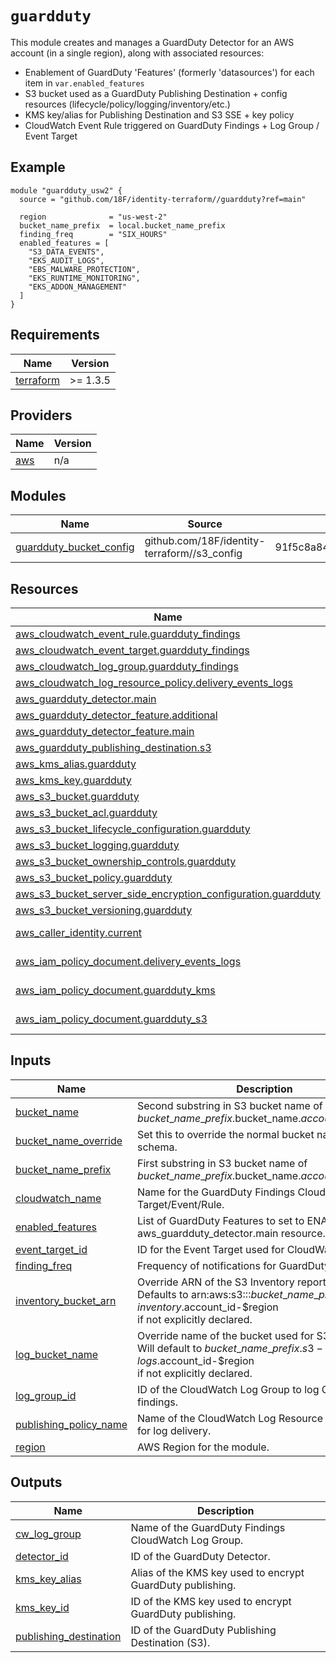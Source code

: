 # `guardduty`

This module creates and manages a GuardDuty Detector for an AWS account (in a single region), along with associated resources:

- Enablement of GuardDuty 'Features' (formerly 'datasources') for each item in `var.enabled_features`
- S3 bucket used as a GuardDuty Publishing Destination + config resources (lifecycle/policy/logging/inventory/etc.)
- KMS key/alias for Publishing Destination and S3 SSE + key policy
- CloudWatch Event Rule triggered on GuardDuty Findings + Log Group / Event Target

## Example

```hcl
module "guardduty_usw2" {
  source = "github.com/18F/identity-terraform//guardduty?ref=main"

  region              = "us-west-2"
  bucket_name_prefix  = local.bucket_name_prefix
  finding_freq        = "SIX_HOURS"
  enabled_features = [
    "S3_DATA_EVENTS",
    "EKS_AUDIT_LOGS",
    "EBS_MALWARE_PROTECTION",
    "EKS_RUNTIME_MONITORING",
    "EKS_ADDON_MANAGEMENT"
  ]
}
```

<!-- BEGIN_TF_DOCS -->
## Requirements

| Name | Version |
|------|---------|
| <a name="requirement_terraform"></a> [terraform](#requirement\_terraform) | >= 1.3.5 |

## Providers

| Name | Version |
|------|---------|
| <a name="provider_aws"></a> [aws](#provider\_aws) | n/a |

## Modules

| Name | Source | Version |
|------|--------|---------|
| <a name="module_guardduty_bucket_config"></a> [guardduty\_bucket\_config](#module\_guardduty\_bucket\_config) | github.com/18F/identity-terraform//s3_config | 91f5c8a84c664fc5116ef970a5896c2edadff2b1 |

## Resources

| Name | Type |
|------|------|
| [aws_cloudwatch_event_rule.guardduty_findings](https://registry.terraform.io/providers/hashicorp/aws/latest/docs/resources/cloudwatch_event_rule) | resource |
| [aws_cloudwatch_event_target.guardduty_findings](https://registry.terraform.io/providers/hashicorp/aws/latest/docs/resources/cloudwatch_event_target) | resource |
| [aws_cloudwatch_log_group.guardduty_findings](https://registry.terraform.io/providers/hashicorp/aws/latest/docs/resources/cloudwatch_log_group) | resource |
| [aws_cloudwatch_log_resource_policy.delivery_events_logs](https://registry.terraform.io/providers/hashicorp/aws/latest/docs/resources/cloudwatch_log_resource_policy) | resource |
| [aws_guardduty_detector.main](https://registry.terraform.io/providers/hashicorp/aws/latest/docs/resources/guardduty_detector) | resource |
| [aws_guardduty_detector_feature.additional](https://registry.terraform.io/providers/hashicorp/aws/latest/docs/resources/guardduty_detector_feature) | resource |
| [aws_guardduty_detector_feature.main](https://registry.terraform.io/providers/hashicorp/aws/latest/docs/resources/guardduty_detector_feature) | resource |
| [aws_guardduty_publishing_destination.s3](https://registry.terraform.io/providers/hashicorp/aws/latest/docs/resources/guardduty_publishing_destination) | resource |
| [aws_kms_alias.guardduty](https://registry.terraform.io/providers/hashicorp/aws/latest/docs/resources/kms_alias) | resource |
| [aws_kms_key.guardduty](https://registry.terraform.io/providers/hashicorp/aws/latest/docs/resources/kms_key) | resource |
| [aws_s3_bucket.guardduty](https://registry.terraform.io/providers/hashicorp/aws/latest/docs/resources/s3_bucket) | resource |
| [aws_s3_bucket_acl.guardduty](https://registry.terraform.io/providers/hashicorp/aws/latest/docs/resources/s3_bucket_acl) | resource |
| [aws_s3_bucket_lifecycle_configuration.guardduty](https://registry.terraform.io/providers/hashicorp/aws/latest/docs/resources/s3_bucket_lifecycle_configuration) | resource |
| [aws_s3_bucket_logging.guardduty](https://registry.terraform.io/providers/hashicorp/aws/latest/docs/resources/s3_bucket_logging) | resource |
| [aws_s3_bucket_ownership_controls.guardduty](https://registry.terraform.io/providers/hashicorp/aws/latest/docs/resources/s3_bucket_ownership_controls) | resource |
| [aws_s3_bucket_policy.guardduty](https://registry.terraform.io/providers/hashicorp/aws/latest/docs/resources/s3_bucket_policy) | resource |
| [aws_s3_bucket_server_side_encryption_configuration.guardduty](https://registry.terraform.io/providers/hashicorp/aws/latest/docs/resources/s3_bucket_server_side_encryption_configuration) | resource |
| [aws_s3_bucket_versioning.guardduty](https://registry.terraform.io/providers/hashicorp/aws/latest/docs/resources/s3_bucket_versioning) | resource |
| [aws_caller_identity.current](https://registry.terraform.io/providers/hashicorp/aws/latest/docs/data-sources/caller_identity) | data source |
| [aws_iam_policy_document.delivery_events_logs](https://registry.terraform.io/providers/hashicorp/aws/latest/docs/data-sources/iam_policy_document) | data source |
| [aws_iam_policy_document.guardduty_kms](https://registry.terraform.io/providers/hashicorp/aws/latest/docs/data-sources/iam_policy_document) | data source |
| [aws_iam_policy_document.guardduty_s3](https://registry.terraform.io/providers/hashicorp/aws/latest/docs/data-sources/iam_policy_document) | data source |

## Inputs

| Name | Description | Type | Default | Required |
|------|-------------|------|---------|:--------:|
| <a name="input_bucket_name"></a> [bucket\_name](#input\_bucket\_name) | Second substring in S3 bucket name of<br/>$bucket\_name\_prefix.$bucket\_name.$account\_id-$region. | `string` | `"guardduty"` | no |
| <a name="input_bucket_name_override"></a> [bucket\_name\_override](#input\_bucket\_name\_override) | Set this to override the normal bucket naming schema. | `string` | `""` | no |
| <a name="input_bucket_name_prefix"></a> [bucket\_name\_prefix](#input\_bucket\_name\_prefix) | First substring in S3 bucket name of<br/>$bucket\_name\_prefix.$bucket\_name.$account\_id-$region. | `string` | n/a | yes |
| <a name="input_cloudwatch_name"></a> [cloudwatch\_name](#input\_cloudwatch\_name) | Name for the GuardDuty Findings CloudWatch Target/Event/Rule. | `string` | `"GuardDutyFindings"` | no |
| <a name="input_enabled_features"></a> [enabled\_features](#input\_enabled\_features) | List of GuardDuty Features to set to ENABLED for the aws\_guardduty\_detector.main resource. | `list(string)` | `[]` | no |
| <a name="input_event_target_id"></a> [event\_target\_id](#input\_event\_target\_id) | ID for the Event Target used for CloudWatch Logs. | `string` | `"SendToCWLogGroup"` | no |
| <a name="input_finding_freq"></a> [finding\_freq](#input\_finding\_freq) | Frequency of notifications for GuardDuty findings. | `string` | `"SIX_HOURS"` | no |
| <a name="input_inventory_bucket_arn"></a> [inventory\_bucket\_arn](#input\_inventory\_bucket\_arn) | Override ARN of the S3 Inventory reports bucket.<br/>Defaults to arn:aws:s3:::$bucket\_name\_prefix.s3-inventory.$account\_id-$region<br/>if not explicitly declared. | `string` | `""` | no |
| <a name="input_log_bucket_name"></a> [log\_bucket\_name](#input\_log\_bucket\_name) | Override name of the bucket used for S3 logging.<br/>Will default to $bucket\_name\_prefix.s3-access-logs.$account\_id-$region<br/>if not explicitly declared. | `string` | `""` | no |
| <a name="input_log_group_id"></a> [log\_group\_id](#input\_log\_group\_id) | ID of the CloudWatch Log Group to log GuardDuty findings. | `string` | `"/aws/events/gdfindings"` | no |
| <a name="input_publishing_policy_name"></a> [publishing\_policy\_name](#input\_publishing\_policy\_name) | Name of the CloudWatch Log Resource Policy used for log delivery. | `string` | `"cw-rule-log-publishing-policy"` | no |
| <a name="input_region"></a> [region](#input\_region) | AWS Region for the module. | `string` | `"us-west-2"` | no |

## Outputs

| Name | Description |
|------|-------------|
| <a name="output_cw_log_group"></a> [cw\_log\_group](#output\_cw\_log\_group) | Name of the GuardDuty Findings CloudWatch Log Group. |
| <a name="output_detector_id"></a> [detector\_id](#output\_detector\_id) | ID of the GuardDuty Detector. |
| <a name="output_kms_key_alias"></a> [kms\_key\_alias](#output\_kms\_key\_alias) | Alias of the KMS key used to encrypt GuardDuty publishing. |
| <a name="output_kms_key_id"></a> [kms\_key\_id](#output\_kms\_key\_id) | ID of the KMS key used to encrypt GuardDuty publishing. |
| <a name="output_publishing_destination"></a> [publishing\_destination](#output\_publishing\_destination) | ID of the GuardDuty Publishing Destination (S3). |
<!-- END_TF_DOCS -->